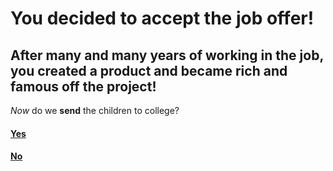 # You decided to accept the job offer!
## After many and many years of working in the job, you created a product and became rich and famous off the project!

_Now_ do we **send** the children to college?

#### [Yes](/opt1yes.md)
#### [No](/opt1no.md)